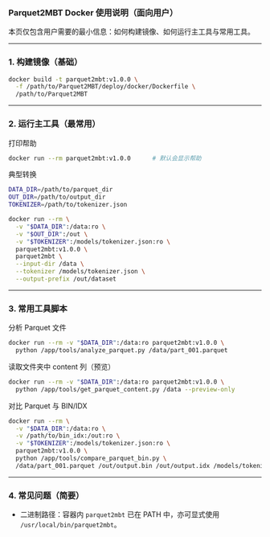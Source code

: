 ### Parquet2MBT Docker 使用说明（面向用户）

本页仅包含用户需要的最小信息：如何构建镜像、如何运行主工具与常用工具。

---

### 1. 构建镜像（基础）

```bash
docker build -t parquet2mbt:v1.0.0 \
  -f /path/to/Parquet2MBT/deploy/docker/Dockerfile \
  /path/to/Parquet2MBT
```

---

### 2. 运行主工具（最常用）

打印帮助
```bash
docker run --rm parquet2mbt:v1.0.0      # 默认会显示帮助
```

典型转换
```bash
DATA_DIR=/path/to/parquet_dir
OUT_DIR=/path/to/output_dir
TOKENIZER=/path/to/tokenizer.json

docker run --rm \
  -v "$DATA_DIR":/data:ro \
  -v "$OUT_DIR":/out \
  -v "$TOKENIZER":/models/tokenizer.json:ro \
  parquet2mbt:v1.0.0 \
  parquet2mbt \
  --input-dir /data \
  --tokenizer /models/tokenizer.json \
  --output-prefix /out/dataset
```

---

### 3. 常用工具脚本

分析 Parquet 文件
```bash
docker run --rm -v "$DATA_DIR":/data:ro parquet2mbt:v1.0.0 \
  python /app/tools/analyze_parquet.py /data/part_001.parquet
```

读取文件夹中 content 列（预览）
```bash
docker run --rm -v "$DATA_DIR":/data:ro parquet2mbt:v1.0.0 \
  python /app/tools/get_parquet_content.py /data --preview-only
```

对比 Parquet 与 BIN/IDX
```bash
docker run --rm \
  -v "$DATA_DIR":/data:ro \
  -v /path/to/bin_idx:/out:ro \
  -v "$TOKENIZER":/models/tokenizer.json:ro \
  parquet2mbt:v1.0.0 \
  python /app/tools/compare_parquet_bin.py \
  /data/part_001.parquet /out/output.bin /out/output.idx /models/tokenizer.json --doc-idx 0
```

---

### 4. 常见问题（简要）

- 二进制路径：容器内 `parquet2mbt` 已在 PATH 中，亦可显式使用 `/usr/local/bin/parquet2mbt`。



